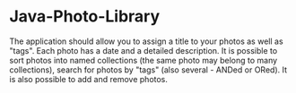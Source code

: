 # Java-Photo-Library
The application should allow you to assign a title to your photos as well as "tags". Each photo has a date and a detailed description. It is possible to sort photos into named collections (the same photo may belong to many collections), search for photos by "tags" (also several - ANDed or ORed). It is also possible to add and remove photos.
